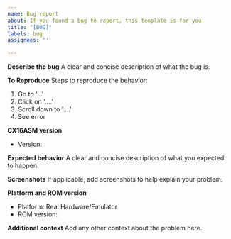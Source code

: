 ```yaml
---
name: Bug report
about: If you found a bug to report, this template is for you.
title: "[BUG]"
labels: bug
assignees: ''

---
```


<!---
Make sure you do not remove any of the headers for the fields you need to answer, otherwise your issue will be ignored and closed.
-->

**Describe the bug**
A clear and concise description of what the bug is.

**To Reproduce**
Steps to reproduce the behavior:
1. Go to '...'
2. Click on '....'
3. Scroll down to '....'
4. See error

**CX16ASM version**
<!---
We need to know if you ran this in a emulator or on real hardware. Also include
your ROM version as there might be some incompatibilities between versions.
-->
 - Version: <!--- The version number is printed as soon as you start CX16ASM -->

**Expected behavior**
A clear and concise description of what you expected to happen.

**Screenshots**
If applicable, add screenshots to help explain your problem.

**Platform and ROM version**
<!---
We need to know if you ran this in a emulator or on real hardware. Also include
your ROM version as there might be some incompatibilities between versions.
-->
 - Platform: Real Hardware/Emulator <!--- Remove the field that does not apply to you and keep the one that does. -->
 - ROM version:

**Additional context**
Add any other context about the problem here.
